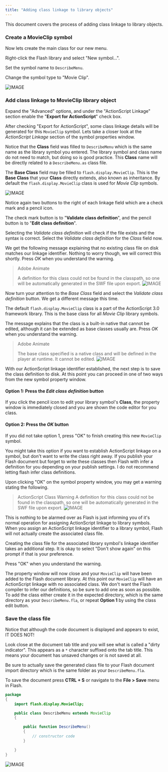 ```yaml
---
title: "Adding class linkage to library objects"
---
```


This document covers the process of adding class linkage to library objects.

### Create a MovieClip symbol
Now lets create the main class for our new menu.

Right-click the Flash library and select "New symbol...".

Set the symbol name to `DescribeMenu`.

Change the symbol type to "Movie Clip".

![IMAGE](flash-new-symbol.png)


### Add class linkage to MovieClip library object
Expand the "Advanced" options, and under the "ActionScript Linkage" section enable the "**Export for ActionScript**" check box.

After checking "Export for ActionScript", some class linkage details will be generated for this `MovieClip` symbol.
Lets take a closer look at the *ActionScript Linkage* section of the symbol properties window.

Notice that the **Class** field was filled to `DescribeMenu` which is the same name as the library symbol you entered.
The library symbol and class name do not need to match, but doing so is good practice.
This **Class** name will be directly related to a `DescribeMenu.as` class file.

The **Base Class** field may be filled to `flash.display.MovieClip`.
This is the **Base Class** that your **Class** directly extends, also known as inheritance.
By default the `flash.display.MovieClip` class is used for *Movie Clip* symbols.


![IMAGE](flash-symbol-properties-linkage.png)


Notice again two buttons to the right of each linkage field which are a check mark and a pencil icon.

The check mark button is to "**Validate class definition**", and the pencil button is to "**Edit class definition**".

Selecting the *Validate class definition* will check if the file exists and the syntax is correct.
Select the *Validate class definition* for the *Class* field now.

We get the following message explaining that no existing class file on disk matches our linkage identifier.
Nothing to worry though, we will correct this shortly.
Press *OK* when you understand the warning.


> Adobe Animate
>
> A definition for this class could not be found in the classpath, so one will be automatically generated in the SWF file upon export.
![IMAGE](flash-new-symbol-linkage-validate-class.png)


Now turn your attention to the *Base Class* field and select the *Validate class definition* button.
We get a different message this time.

The default `flash.display.MovieClip` class is a part of the ActionScript 3.0 framework library.
This is the base class for all *Movie Clip* library symbols.

The message explains that the class is a built-in native that cannot be edited, although it can be extended as base classes usually are.
Press *OK* when you understand the warning.

> Adobe Animate
>
> The base class specified is a native class and will be defined in the player at runtime. It cannot be edited.
![IMAGE](flash-new-symbol-linkage-validate-base.png)


With our ActionScript linkage identifier established, the next step is to save the class definition to disk.
At this point you can proceed in one of two ways from the new symbol property window.


#### Option 1: Press the *Edit class definition* button
If you click the pencil icon to edit your library symbol's **Class**, the property window is immediately closed and you are shown the code editor for you class.


#### Option 2: Press the *OK* button
If you did not take option 1, press "OK" to finish creating this new `MovieClip` symbol.

You might take this option if you want to establish ActionScript linkage on a symbol, but don't want to write the class right away.
If you publish your Flash document but forget to write these classes then Flash with infer a definition for you depending on your publish settings.
I do not recommend letting flash infer class definitions.

Upon clicking "OK" on the symbol property window, you may get a warning stating the following.

> ActionScript Class Warning
> A definition for this class could not be found in the classpath, so one will be automatically generated in the SWF file upon export.
![IMAGE](flash-new-symbol-linkage-warn.png)

This is nothing to be alarmed over as Flash is just informing you of it's normal operation for assigning ActionScript linkage to library symbols.
When you assign an ActionScript linkage identifier to a library symbol, Flash will not actually create the associated class file.

Creating the class file for the associated library symbol's linkage identifier takes an additional step.
It is okay to select "Don't show again" on this prompt if that is your preference.

Press "OK" when you understand the warning.

The property window will now close and your `MovieClip` will have been added to the Flash document library.
At this point our `MovieClip` will have an ActionScript linkage with no associated class.
We don't want the Flash compiler to infer our definitions, so be sure to add one as soon as possible.
To add the class either create it in the expected directory, which is the same directory as your `DescribeMenu.fla`, or repeat **Option 1** by using the class edit button.


### Save the class file
Notice that although the code document is displayed and appears to exist, IT DOES NOT!

Look close at the document tab title and you will see what is called a "dirty indicator".
This appears as a `*` character suffixed onto the tab title.
This means your document has unsaved changes or is not saved at all.

Be sure to actually save the generated class file to your Flash document import directory which is the same folder as your `DescribeMenu.fla`.

To save the document press **CTRL + S** or navigate to the **File > Save** menu in Flash.

```as
package
{
	import flash.display.MovieClip;

	public class DescribeMenu extends MovieClip
	{

		public function DescribeMenu()
		{
			// constructor code
		}

	}
}
```

![IMAGE](flash-save-class.png)
